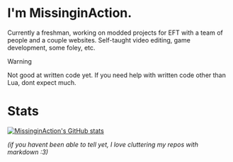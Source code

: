 # I'm MissinginAction.
Currently a freshman, working on modded projects for EFT with a team of people and a couple websites.
Self-taught video editing, game development, some foley, etc.

> [!WARNING]
> Not good at written code yet. If you need help with written code other than Lua, dont expect much.

# Stats
[![MissinginAction's GitHub stats](https://github-readme-stats.vercel.app/api?username=replaydevyt&theme=dark&show_icons=true)](https://github.com/replaydevyt/github-readme-stats)


*(if you havent been able to tell yet, I love cluttering my repos with markdown :3)*
